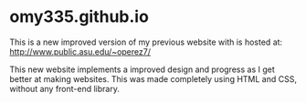 # omy335.github.io

This is a new improved version of my previous website with is hosted at: http://www.public.asu.edu/~operez7/

This new website implements a improved design and progress as I get better at making websites.
This was made completely using HTML and CSS, without any front-end library.
